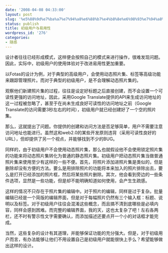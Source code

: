 ```yaml
---
date: '2008-04-08 04:33:00'
layout: post
slug: '%e5%88%9d%e7%ba%a7%e7%94%a8%e6%88%b7%e4%b8%8e%e6%98%93%e7%94%a8%e6%80%a7'
status: publish
title: 初级用户与易用性
wordpress_id: '276'
categories:
- 随感
---
```


设计者往往已经形成模式，这样便会按照自己的模式来进行操作，很难发现问题。因此，实际中，初级用户的使用体验对于改进易用性更加重要。  

以Fotas的设计为例，对于典型的高级用户，会使用动态照片集、标签等高级功能来跟踪管理照片。而对于典型的初级用户，是不会理解动态照片集的。  

观察他们新建照片集的过程，往往是设定好标题之后直接创建，而不会设置一个可读性更强的访问地址，因此，采用Google Translate提供的API来生成访问地址的这一过程被忽略了，甚至于在尚未生成良好可读性的访问地址之前（Google Translate的访问需要3秒左右的时间），初级用户就已经创建好了一个空的照片集。  

那么，这就提出了问题。你提供的创建和访问方法是否足够简单，用户不需要注意访问地址也能进行。虽然这和web2.0的某些开发原则违背（采用可读性良好的URL），但却提供了另一个视点，并能够找到不少的BUG。  

同样的，由于初级用户不会使用动态照片集，那么也就假设他不会使用锁定照片集的功能来将动态照片集转化为普通的静态照片集。初级用户把动态照片集当做普通照片集来使用至少有这样的一些不便。首先，将照片添加进照片集是类似的，但是删除却没有方便的方法。要么是用排除照片的功能将本来加入的照片排除出去，要么是打开已经添加的照片框，然后将某些照片删除。其次，他会看到旁边的一些条件选项，显然是一些功能，但是却不能明确知道如何使用，会产生生疏感。  

这样的情况不只存在于照片集的编辑中。对于照片的编辑，同样是过于复杂。批量编辑已经是一个简版的编辑界面，但是对于每幅照片仍然有三个输入框：标题、说明以及标签。对于初级用户往往会混淆这些概念，而且搞不清到底哪些是必填内容，同样会感到困难。而完整的编辑界面，我的天，这也太复杂了吧！左右各两栏，还不时有警示性文字需要确认，而添加描述还要点开一个小的对话框才能完成。  

当然，这些复杂的设计有其道理，并能够保证功能的充分强大。但是，对于初级用户而言，有办法能够让他们不用设置自己是初级用户就能很快上手么？希望能够做出这样的设计。
